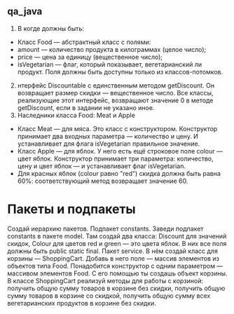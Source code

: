 ## qa_java
1. В когде должны быть:
- Класс Food — абстрактный класс с полями:
- amount — количество продукта в килограммах (целое число);
- price — цена за единицу (вещественное число);
- isVegetarian — флаг, который показывает, вегетарианский ли продукт.
Поля должны быть доступны только из классов-потомков.
2. нтерфейс Discountable c единственным методом getDiscount. Он возвращает размер скидки — вещественное число.
Все классы, реализующие этот интерфейс, возвращают значение 0 в методе getDiscount, если в задании не указано иное.
3. Наследники класса Food: Meat и Apple
* Класс Meat — для мяса. Это класс с конструктором. Конструктор принимает два входных параметра — количество и цену. И устанавливает для флага isVegetarian правильное значение. 
* Класс Apple — для яблок. У него есть ещё строковое поле colour — цвет яблок. Конструктор принимает три параметра: количество, цену и цвет яблок — и устанавливает флаг isVegetarian.
* Для красных яблок (colour равно "red") скидка должна быть равна 60%: соответствующий метод возвращает значение 60.
# Пакеты и подпакеты
Создай иерархию пакетов.
Подпакет constants. Заведи подпакет constants в пакете model. Там создай два класса: 
Discount для значений скидок,
Colour для цветов red и green — это цвета яблок. В них все поля должны быть public static final.
Пакет service. В нём создай класс для корзины — ShoppingCart. Добавь в него поле — массив элементов из объектов типа Food. Понадобится конструктор с одним параметром — массивом элементов Food. С его помощью ты создашь объект корзины. 
В классе ShoppingCart реализуй методы для работы с корзиной:
получить общую сумму товаров в корзине без скидки,
получить общую сумму товаров в корзине со скидкой,
получить общую сумму всех вегетарианских продуктов в корзине без скидки.
